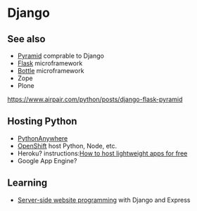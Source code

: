 # Django

## See also

* [Pyramid](https://trypyramid.com/) comprable to Django
* [Flask](http://flask.pocoo.org/) microframework
* [Bottle](https://bottlepy.org/docs/dev/) microframework
* Zope
* Plone

https://www.airpair.com/python/posts/django-flask-pyramid

## Hosting Python

* [PythonAnywhere](https://www.pythonanywhere.com/)
* [OpenShift](https://hub.openshift.com/quickstarts/languages/python) host Python, Node, etc.
* Heroku? instructions:[How to host lightweight apps for free
](https://medium.freecodecamp.org/how-to-host-lightweight-apps-for-free-a29773e5f39e)
* Google App Engine?

## Learning

* [Server-side website programming](https://developer.mozilla.org/en-US/docs/Learn/Server-side) with Django and Express

